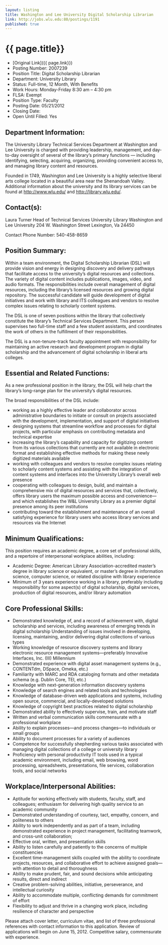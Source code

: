 ```yaml
---
layout: listing
title: Washington and Lee University Digital Scholarship Librarian  
link: http://jobs.wlu.edu:80/postings/1191
published: true
---
```


# {{ page.title}}

* [Original Link]({{ page.link}})
* Posting Number: 2007239
* Position Title: Digital Scholarship Librarian
* Department: University Library
* Status: Full-time, 12 Month, With Benefits
* Work Hours: Monday-Friday 8:30 am – 4:30 pm
* FLSA:	Exempt
* Position Type: Faculty
* Posting Date:	05/21/2012
* Closing Date:
* Open Until Filled: Yes

## Department Information:	
The University Library Technical Services Department at Washington and Lee University is charged with providing leadership, management, and day-to-day oversight of several of the library’s primary functions — including identifying, selecting, acquiring, organizing, providing convenient access to, and managing library content and resources.

Founded in 1749, Washington and Lee University is a highly selective liberal arts college located in a beautiful area near the Shenandoah Valley. Additional information about the university and its library services can be found at http://www.wlu.edu/ and http://library.wlu.edu/.

## Contact(s):	
Laura Turner
Head of Technical Services
University Library
Washington and Lee University
204 W. Washington Street
Lexington, Va 24450

Contact Phone Number:	540-458-8659

## Position Summary:	
Within a team environment, the Digital Scholarship Librarian (DSL) will provide vision and energy in designing discovery and delivery pathways that facilitate access to the university’s digital resources and collections. The variety of digital content includes publications, images, video, and audio formats. The responsibilities include overall management of digital resources, including the library’s licensed resources and growing digital repository. The successful candidate will guide development of digital initiatives and work with library and ITS colleagues and vendors to resolve complex issues relating to scholarly content systems.

The DSL is one of seven positions within the library that collectively constitute the library’s Technical Services Department. This person supervises two full-time staff and a few student assistants, and coordinates the work of others in the fulfillment of their responsibilities.

The DSL is a non-tenure-track faculty appointment with responsibility for maintaining an active research and development program in digital scholarship and the advancement of digital scholarship in liberal arts colleges.

## Essential and Related Functions:	
As a new professional position in the library, the DSL will help chart the library’s long-range plan for the university’s digital resources.

The broad responsibilities of the DSL include:

* working as a highly effective leader and collaborator across administrative boundaries to initiate or consult on projects associated with the development, implementation, and support of digital initiatives
* designing systems that streamline workflow and processes for digital projects, with particular emphasis on contributing metadata and technical expertise
* increasing the library’s capability and capacity for digitizing content from its various collections that currently are not available in electronic format and establishing effective methods for making these newly digitized materials available
* working with colleagues and vendors to resolve complex issues relating to scholarly content systems and assisting with the integration of content systems and interfaces into the University Library’s overall web presence
* cooperating with colleagues to design, build, and maintain a comprehensive mix of digital resources and services that, collectively, offers library users the maximum possible access and convenience—and which establishes the W&L University Library as a premier digital presence among its peer institutions
* contributing toward the establishment and maintenance of an overall satisfying experience for library users who access library services and resources via the Internet

## Minimum Qualifications:	

This position requires an academic degree, a core set of professional skills, and a repertoire of interpersonal workplace abilities, including:

* Academic Degree: American Library Association-accredited master’s degree in library science or equivalent, or master’s degree in information science, computer science, or related discipline with library experience
* Minimum of 3 years experience working in a library, preferably including responsibility for some aspect(s) of digital scholarship, digital services, production of digital resources, and/or library automation

## Core Professional Skills:

* Demonstrated knowledge of, and a record of achievement with, digital scholarship and services, including awareness of emerging trends in digital scholarship
Understanding of issues involved in developing, licensing, maintaining, and/or delivering digital collections of various types
* Working knowledge of resource discovery systems and library electronic resource management systems—preferably Innovative Interfaces, Inc. (III) Millennium
* Demonstrated experience with digital asset management systems (e.g., CONTENTdm, DSpace, Omeka, etc.)
* Familiarity with MARC and RDA cataloging formats and other metadata schema (e.g. Dublin Core, TEI, etc.)
* Knowledge with next-generation information discovery systems
* Knowledge of search engines and related tools and technologies
* Knowledge of database-driven web applications and systems, including open source, commercial, and locally-developed solutions
* Knowledge of copyright best practices related to digital scholarship
* Demonstrated ability to effectively supervise, train, and motivate staff
* Written and verbal communication skills commensurate with a professional workplace
* Ability to explain processes—and process changes—to individuals or small groups
* Ability to document processes for a variety of audiences
* Competence for successfully shepherding various tasks associated with managing digital collections of a college or university library
* Proficiency with personal productivity IT tools used in a typical academic environment, including email, web browsing, word processing, spreadsheets, presentations, file services, collaboration tools, and social networks

## Workplace/Interpersonal Abilities:

* Aptitude for working effectively with students, faculty, staff, and colleagues; enthusiasm for delivering high quality service to an academic community
* Demonstrated understanding of courtesy, tact, empathy, concern, and politeness to others
* Ability to work independently and as part of a team, including demonstrated experience in project management, facilitating teamwork, and cross-unit collaboration;
* Effective oral, written, and presentation skills
* Ability to listen carefully and patiently to the concerns of multiple constituencies
* Excellent time-management skills coupled with the ability to coordinate projects, resources, and collaborative effort to achieve assigned goals—with attention to detail and thoroughness
* Ability to make prudent, fair, and sound decisions while anticipating results, direct and indirect
* Creative problem-solving abilities, initiative, perseverance, and intellectual curiosity
* Ability to accommodate multiple, conflicting demands for commitment of effort
* Flexibility to adjust and thrive in a changing work place, including resilience of character and perspective

Please attach cover letter, curriculum vitae, and list of three professional references with contact information to this application. Review of applications will begin on June 15, 2012. Competitive salary, commensurate with experience.